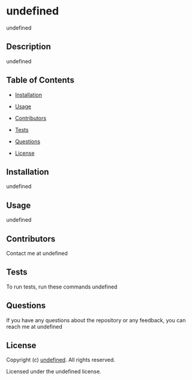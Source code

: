 # undefined
undefined

## Description 

undefined

## Table of Contents 

- [Installation](#installation)

- [Usage](#usage)

- [Contributors](#contributors)

- [Tests](#tests)

- [Questions](#questions)

- [License](#license)

## Installation 

undefined

## Usage

undefined 

## Contributors

Contact me at undefined

## Tests 

To run tests, run these commands 
undefined

## Questions 

If you have any questions about the repository or any feedback, you can reach me at undefined

## License 

Copyright (c) [undefined](https://github.com/undefined). All rights reserved. 

Licensed under the undefined license. 

